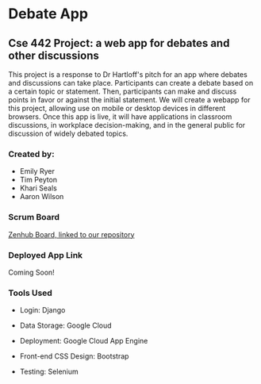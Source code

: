 # Debate App
## Cse 442 Project: a web app for debates and other discussions

  This project is a response to Dr Hartloff's pitch for an app where debates and discussions can take place. Participants can create a debate based on a certain topic or statement. Then, participants can make and discuss points in favor or against the initial statement. We will create a webapp for this project, allowing use on mobile or desktop devices in different browsers. Once this app is live, it will have applications in classroom discussions, in workplace decision-making, and in the general public for discussion of widely debated topics.
  
### Created by:

* Emily Ryer
* Tim Peyton
* Khari Seals
* Aaron Wilson
  
### Scrum Board

[Zenhub Board, linked to our repository](https://github.com/emilyryer/cse442_debate_app#workspaces/442-5c647ef7f716dc7e3adf4f89/boards?repos=169471938)

### Deployed App Link

Coming Soon!

### Tools Used
* Login: Django
	
* Data Storage: Google Cloud
  
* Deployment: Google Cloud App Engine
  
* Front-end CSS Design: Bootstrap

* Testing: Selenium
  

